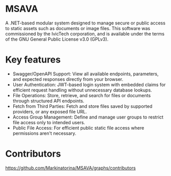 # MSAVA
A .NET-based modular system designed to manage secure or public access to static assets such as documents or image files. This software was commissioned by the IvicTech corporation, and is available under the terms of the GNU General Public License v3.0 (GPLv3).

# Key features
* Swagger/OpenAPI Support: View all available endpoints, parameters, and expected responses directly from your browser.
* User Authentication: JWT-based login system with embedded claims for efficient request handling without unnecessary database lookups.
* File Operations: Store, retrieve, and search for files or documents through structured API endpoints.
* Fetch from Third Parties: Fetch and store files saved by supported providers, or any exposed file URL. 
* Access Group Management: Define and manage user groups to restrict file access only to intended users.
* Public File Access: For efficient public static file access where permissions aren't necessary.

# Contributors
https://github.com/Markinatorina/MSAVA/graphs/contributors
